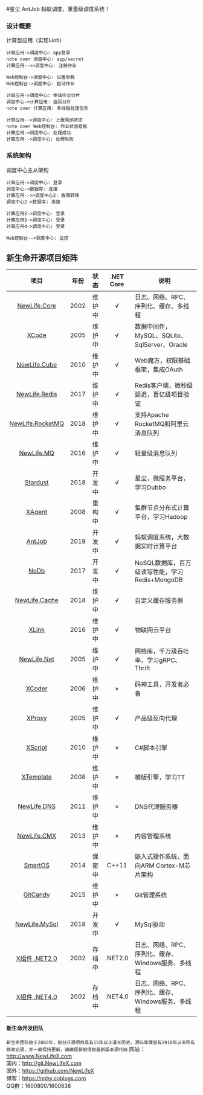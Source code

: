 ﻿#星尘
AntJob  蚂蚁调度，重量级调度系统！  

### 设计概要  
计算型应用（实现IJob）  

```sequence{theme="simple"}
计算应用->调度中心: app登录
note over 调度中心: app/secret
计算应用-->>调度中心: 注册作业

Web控制台->调度中心: 设置参数
Web控制台->调度中心: 启动作业

计算应用->调度中心: 申请作业分片
调度中心->计算应用: 返回分片
note over 计算应用: 多线程处理任务

计算应用-->调度中心: 上报局部状态
note over Web控制台: 作业状态看板
计算应用->调度中心: 处理成功
计算应用-->调度中心: 处理失败
```

### 系统架构  
调度中心主从架构  

```sequence{theme="simple"}
计算应用->调度中心: 登录
调度中心->数据库: 连接
计算应用-->>调度中心2: 故障转移
调度中心2->数据库: 连接

计算应用2->调度中心: 登录
计算应用3->调度中心: 登录
计算应用4->调度中心: 登录

Web控制台-->调度中心: 监控
```

## 新生命开源项目矩阵

|                               项目                               | 年份  |  状态  | .NET Core | 说明                                               |
| :--------------------------------------------------------------: | :---: | :----: | :-------: | -------------------------------------------------- |
|          [NewLife.Core](https://github.com/NewLifeX/X)           | 2002  | 维护中 |     √     | 日志、网络、RPC、序列化、缓存、多线程 |
|              [XCode](https://github.com/NewLifeX/X)              | 2005  | 维护中 |     √     | 数据中间件，MySQL、SQLite、SqlServer、Oracle       |
|     [NewLife.Cube](https://github.com/NewLifeX/NewLife.Cube)     | 2010  | 维护中 |     √     | Web魔方，权限基础框架，集成OAuth                   |
|    [NewLife.Redis](https://github.com/NewLifeX/NewLife.Redis)    | 2017  | 维护中 |     √     | Redis客户端，微秒级延迟，百亿级项目验证            |
| [NewLife.RocketMQ](https://github.com/NewLifeX/NewLife.RocketMQ) | 2018  | 维护中 |     √     | 支持Apache RocketMQ和阿里云消息队列                |
|       [NewLife.MQ](https://github.com/NewLifeX/NewLife.MQ)       | 2016  | 维护中 |     √     | 轻量级消息队列                                     |
|         [Stardust](https://github.com/NewLifeX/Stardust)         | 2018  | 开发中 |     √     | 星尘，微服务平台，学习Dubbo                        |
|           [XAgent](https://github.com/NewLifeX/XAgent)           | 2008  | 重构中 |     √     | 集群节点分布式计算平台，学习Hadoop                 |
|           [AntJob](https://github.com/NewLifeX/AntJob)           | 2019  | 开发中 |     √     | 蚂蚁调度系统，大数据实时计算平台                 |
|             [NoDb](https://github.com/NewLifeX/NoDb)             | 2017  | 开发中 |     √     | NoSQL数据库，百万级读写性能，学习Redis+MongoDB     |
|    [NewLife.Cache](https://github.com/NewLifeX/NewLife.Cache)    | 2018  | 维护中 |     √     | 自定义缓存服务器                                   |
|            [XLink](https://github.com/NewLifeX/XLink)            | 2016  | 维护中 |     √     | 物联网云平台                                       |
|      [NewLife.Net](https://github.com/NewLifeX/NewLife.Net)      | 2005  | 维护中 |     √     | 网络库，千万级吞吐率，学习gRPC、Thrift             |
|           [XCoder](https://github.com/NewLifeX/XCoder)           | 2006  | 维护中 |     ×     | 码神工具，开发者必备                               |
|           [XProxy](https://github.com/NewLifeX/XProxy)           | 2005  | 维护中 |     √     | 产品级反向代理                                     |
|          [XScript](https://github.com/NewLifeX/XScript)          | 2010  | 维护中 |     ×     | C#脚本引擎                                         |
|        [XTemplate](https://github.com/NewLifeX/XTemplate)        | 2008  | 维护中 |     ×     | 模版引擎，学习TT                                   |
|      [NewLife.DNS](https://github.com/NewLifeX/NewLife.DNS)      | 2011  | 维护中 |     ×     | DNS代理服务器                                      |
|      [NewLife.CMX](https://github.com/NewLifeX/NewLife.CMX)      | 2013  | 维护中 |     ×     | 内容管理系统                                       |
|          [SmartOS](https://github.com/NewLifeX/SmartOS)          | 2014  | 保密中 |   C++11   | 嵌入式操作系统，面向ARM Cortex-M芯片架构           |
|         [GitCandy](https://github.com/NewLifeX/GitCandy)         | 2015  | 维护中 |     ×     | Git管理系统                                        |
|    [NewLife.MySql](https://github.com/NewLifeX/NewLife.MySql)    | 2018  | 开发中 |     √     | MySql驱动                                          |
|       [X组件 .NET2.0](https://github.com/NewLifeX/X_NET20)       | 2002  | 存档中 |  .NET2.0  | 日志、网络、RPC、序列化、缓存、Windows服务、多线程 |
|       [X组件 .NET4.0](https://github.com/NewLifeX/X_NET40)       | 2002  | 存档中 |  .NET4.0  | 日志、网络、RPC、序列化、缓存、Windows服务、多线程 |

#### 新生命开发团队
`新生命团队始于2002年，部分开源项目具有15年以上漫长历史，源码库保留有2010年以来所有修改记录，并一直保持更新，请确保获取得到最新版本源代码`
网站：http://www.NewLifeX.com  
国内：http://git.NewLifeX.com  
国外：https://github.com/NewLifeX  
博客：https://nnhy.cnblogs.com  
QQ群：1600800/1600838  

